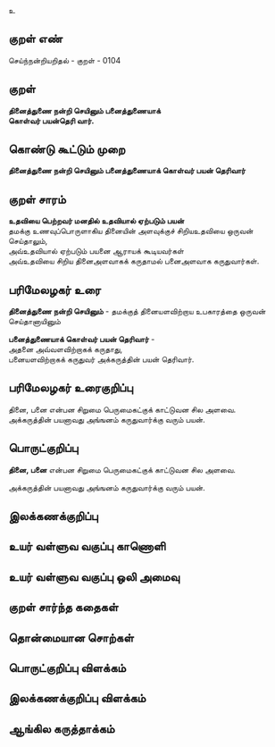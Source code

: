 உ

## குறள் எண் 

செய்ந்நன்றியறிதல் - குறள் - 0104  

## குறள் 

**தினைத்துணை நன்றி செயினும் பனைத்துணையாக்  
கொள்வர் பயன்தெரி வார்.**   

## கொண்டு கூட்டும் முறை

**தினைத்துணை நன்றி செயினும் பனைத்துணையாக் கொள்வர் பயன் தெரிவார்**

## குறள் சாரம் 

**உதவியை பெற்றவர் மனதில் உதவியால் ஏற்படும் பயன்**  
தமக்கு உணவுப்பொருளாகிய தினையின் அளவுக்குச் சிறியஉதவியை ஒருவன் செய்தாலும்,  
அவ்உதவியால் ஏற்படும் பயனை ஆராயக் கூடியவர்கள்  
அவ்உதவியை சிறிய தினைஅளவாகக் கருதாமல் பனைஅளவாக கருதுவார்கள்.  

## பரிமேலழகர் உரை

**தினைத்துணை நன்றி செயினும்** - தமக்குத் தினையளவிற்றாய உபகாரத்தை ஒருவன் செய்தானாயினும்  

**பனைத்துணையாக் கொள்வர் பயன் தெரிவார்** -  
அதனை அவ்வளவிற்றாகக் கருதாது,  
பனையளவிற்றாகக் கருதுவர் அக்கருத்தின் பயன் தெரிவார்.    

## பரிமேலழகர் உரைகுறிப்பு   

தினை, பனை என்பன சிறுமை பெருமைகட்குக் காட்டுவன சில அளவை.  
அக்கருத்தின் பயனாவது அங்ஙனம் கருதுவார்க்கு வரும் பயன். 

## பொருட்குறிப்பு 

**தினை, பனை** என்பன சிறுமை பெருமைகட்குக் காட்டுவன சில அளவை.  

அக்கருத்தின் பயனாவது அங்ஙனம் கருதுவார்க்கு வரும் பயன்.  

## இலக்கணக்குறிப்பு  


## உயர் வள்ளுவ வகுப்பு காணொளி


## உயர் வள்ளுவ வகுப்பு ஒலி அமைவு 

 
## குறள் சார்ந்த கதைகள் 


## தொன்மையான சொற்கள்


## பொருட்குறிப்பு விளக்கம்


## இலக்கணக்குறிப்பு விளக்கம்


## ஆங்கில கருத்தாக்கம் 


